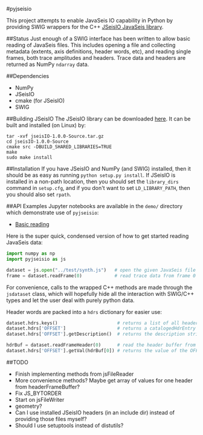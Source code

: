 #pyjseisio

This project attempts to enable JavaSeis IO capability in Python by providing SWIG wrappers for the C++ [JSeisIO JavaSeis library](http://jseisio.com/). 

##Status
Just enough of a SWIG interface has been written to allow basic reading of JavaSeis files. This includes opening a file and collecting metadata (extents, axis definitions, header words, etc), and reading single frames, both trace amplitudes and headers. Trace data and headers are returned as NumPy `ndarray` data.

##Dependencies
* NumPy
* JSeisIO
* cmake (for JSeisIO)
* SWIG

##Building JSeisIO
The JSeisIO library can be downloaded [here](http://jseisio.com/index.php/download). It can be built and installed (on Linux) by:
```
tar -xvf jseisIO-1.0.0-Source.tar.gz
cd jseisIO-1.0.0-Source
cmake src -DBUILD_SHARED_LIBRARIES=TRUE
make
sudo make install
```

##Installation
If you have JSeisIO and NumPy (and SWIG) installed, then it should be as easy as running `python setup.py install`. If JSeisIO is installed in a non-path location, then you should set the `library_dirs` command in `setup.cfg`, and if you don't want to set `LD_LIBRARY_PATH`, then you should also set `rpath`.

##API Examples
Jupyter notebooks are available in the `demo/` directory which demonstrate use of `pyjseisio`:
* [Basic reading](./demo/basic.ipynb)

Here is the super quick, condensed version of how to get started reading JavaSeis data:
```python
import numpy as np
import pyjseisio as js

dataset = js.open("../test/synth.js")   # open the given JavaSeis file for reading
frame = dataset.readFrame(0)            # read trace data from frame 0
```

For convenience, calls to the wrapped C++ methods are made through the `jsdataset` class, which will hopefully hide all the interaction with SWIG/C++ types and let the user deal with purely python data.

Header words are packed into a `hdrs` dictionary for easier use:

```python
dataset.hdrs.keys()                      # returns a list of all header names
dataset.hdrs['OFFSET']                   # returns a catalogedHdrEntry object for the header OFFSET
dataset.hdrs['OFFSET'].getDescription()  # returns the description string for the header OFFSET

hdrBuf = dataset.readFrameHeader(0)      # read the header buffer from frame 0
dataset.hdrs['OFFSET'].getVal(hdrBuf[0]) # returns the value of the OFFSET header for trace 0
```

##TODO
* Finish implementing methods from jsFileReader
* More convenience methods? Maybe get array of values for one header from headerFrameBuffer?
* Fix JS_BYTORDER
* Start on jsFileWriter
* geometry?
* Can I use installed JSeisIO headers (in an include dir) instead of providing those files myself?
* Should I use setuptools instead of distutils?
